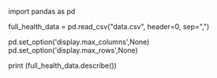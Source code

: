 import pandas as pd

full_health_data = pd.read_csv("data.csv", header=0, sep=",")

pd.set_option('display.max_columns',None)
pd.set_option('display.max_rows',None)

print (full_health_data.describe())
